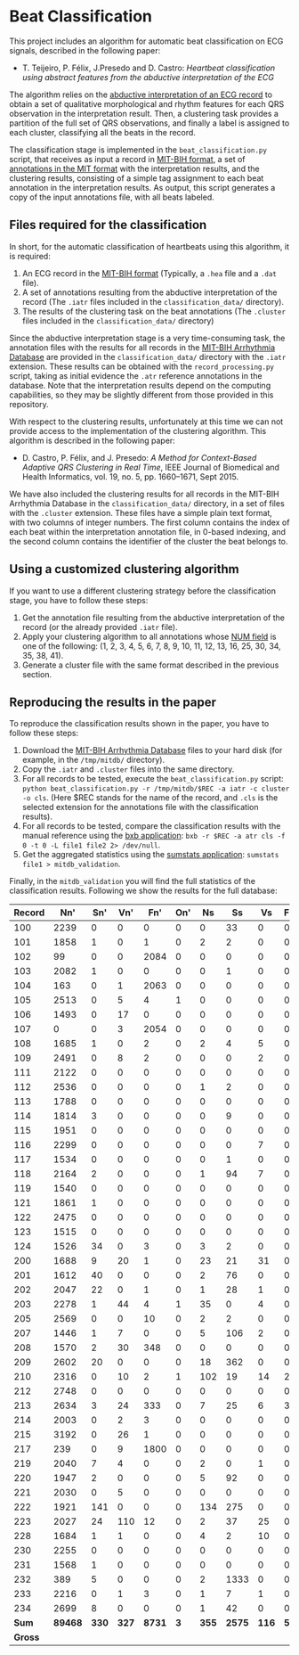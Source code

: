 # Beat Classification

This project includes an algorithm for automatic beat classification on ECG signals, described in the following paper:

 - T. Teijeiro, P. Félix, J.Presedo and D. Castro: *Heartbeat classification using abstract features from the abductive interpretation of the ECG*

The algorithm relies on the [abductive interpretation of an ECG record](README.md#interpreting-external-ecg-records) to obtain a set of qualitative morphological and rhythm features for each QRS observation in the interpretation result. Then, a clustering task provides a partition of the full set of QRS observations, and finally a label is assigned to each cluster, classifying all the beats in the record.

The classification stage is implemented in the `beat_classification.py` script, that receives as input a record in [MIT-BIH format](https://www.physionet.org/physiotools/wag/header-5.htm), a set of [annotations in the MIT format](https://www.physionet.org/physiotools/wag/annot-5.htm) with the interpretation results, and the clustering results, consisting of a simple tag assignment to each beat annotation in the interpretation results. As output, this script generates a copy of the input annotations file, with all beats labeled.

## Files required for the classification

In short, for the automatic classification of heartbeats using this algorithm, it is required:
 1. An ECG record in the [MIT-BIH format](https://www.physionet.org/physiotools/wag/header-5.htm) (Typically, a `.hea` file and a `.dat` file).
 2. A set of annotations resulting from the abductive interpretation of the record (The `.iatr` files included in the `classification_data/` directory).
 3. The results of the clustering task on the beat annotations (The `.cluster` files included in the `classification_data/` directory)

Since the abductive interpretation stage is a very time-consuming task, the annotation files with the results for all records in the [MIT-BIH Arrhythmia Database](https://www.physionet.org/physiobank/database/mitdb/) are provided in the `classification_data/` directory with the `.iatr` extension. These results can be obtained with the `record_processing.py` script, taking as initial evidence the `.atr` reference annotations in the database. Note that the interpretation results depend on the computing capabilities, so they may be slightly different from those provided in this repository.

With respect to the clustering results, unfortunately at this time we can not provide access to the implementation of the clustering algorithm. This algorithm is described in the following paper:

 - D. Castro, P. Félix, and J. Presedo: *A Method for Context-Based Adaptive QRS Clustering in Real Time*, IEEE Journal of Biomedical and Health Informatics, vol. 19, no. 5, pp. 1660–1671, Sept 2015.

We have also included the clustering results for all records in the MIT-BIH Arrhythmia Database in the `classification_data/` directory, in a set of files with the `.cluster` extension. These files have a simple plain text format, with two columns of integer numbers. The first column contains the index of each beat within the interpretation annotation file, in 0-based indexing, and the second column contains the identifier of the cluster the beat belongs to.

## Using a customized clustering algorithm

If you want to use a different clustering strategy before the classification stage, you have to follow these steps:

 1. Get the annotation file resulting from the abductive interpretation of the record (or the already provided `.iatr` file).
 2. Apply your clustering algorithm to all annotations whose [NUM field](http://www.physionet.org/physiotools/wag/annot-5.htm#toc3) is one of the following: (1,  2,  3,  4,  5,  6,  7,  8,  9, 10, 11, 12, 13, 16, 25, 30, 34, 35, 38, 41).
 3. Generate a cluster file with the same format described in the previous section.

## Reproducing the results in the paper

To reproduce the classification results shown in the paper, you have to follow these steps:

 1. Download the [MIT-BIH Arrhythmia Database](https://www.physionet.org/physiobank/database/mitdb/) files to your hard disk (for example, in the `/tmp/mitdb/` directory).
 2. Copy the `.iatr` and `.cluster` files into the same directory.
 3. For all records to be tested, execute the `beat_classification.py` script: `python beat_classification.py -r /tmp/mitdb/$REC -a iatr -c cluster -o cls`. (Here $REC stands for the name of the record, and `.cls` is the selected extension for the annotations file with the classification results).
 4. For all records to be tested, compare the classification results with the manual reference using the [bxb application](https://www.physionet.org/physiotools/wag/bxb-1.htm): `bxb -r $REC -a atr cls -f 0 -t 0 -L file1 file2 2> /dev/null`.
 5. Get the aggregated statistics using the [sumstats application](https://www.physionet.org/physiotools/wag/sumsta-1.htm): `sumstats file1 > mitdb_validation`.

Finally, in the `mitdb_validation` you will find the full statistics of the classification results. Following we show the results for the full database:

| Record | Nn' | Sn' | Vn' | Fn' | On' | Ns | Ss | Vs | Fs' | Os' | Nv | Sv | Vv | Fv' | Ov' | No' | So' | Vo' | Fo' | Q Se | Q +P | V Se | V +P | S Se | S +P | RR err |
|--------|-----|-----|-----|-----|-----|----|----|----|-----|-----|----|----|----|-----|-----|-----|-----|-----|-----|-----|------|------|------|------|------|--------|
|100|2239|0|0|0|0|0|33|0|0|0|0|0|1|0|0|0|0|0|0|100.00|100.00|100.00|100.00|100.00|100.00|2.23|
|101|1858|1|0|1|0|2|2|0|0|0|0|0|0|1|0|0|0|0|0|100.00|100.00|-|-|66.67|50.00|3.55|
|102|99|0|0|2084|0|0|0|0|0|0|0|0|4|0|0|0|0|0|0|100.00|100.00|100.00|100.00|-|-|17.32|
|103|2082|1|0|0|0|0|1|0|0|0|0|0|0|0|0|0|0|0|0|100.00|100.00|-|-|50.00|100.00|2.64|
|104|163|0|1|2063|0|0|0|0|0|0|0|0|0|1|0|0|0|1|0|99.96|100.00|0.00|-|-|-|29.69|
|105|2513|0|5|4|1|0|0|0|0|0|2|0|35|0|0|11|0|1|1|99.49|99.96|85.37|94.59|-|-|24.18|
|106|1493|0|17|0|0|0|0|0|0|0|14|0|490|0|0|0|0|13|0|99.36|100.00|94.23|97.22|-|-|109.08|
|107|0|0|3|2054|0|0|0|0|0|0|0|0|56|23|0|0|0|0|1|99.95|100.00|94.92|100.00|-|-|15.27|
|108|1685|1|0|2|0|2|4|5|0|0|48|0|11|0|0|4|0|1|0|99.72|100.00|64.71|18.64|80.00|36.36|80.13|
|109|2491|0|8|2|0|0|0|2|0|0|1|0|28|0|0|0|0|0|0|100.00|100.00|73.68|96.55|-|0.00|6.57|
|111|2122|0|0|0|0|0|0|0|0|0|1|0|1|0|0|0|0|0|0|100.00|100.00|100.00|50.00|-|-|9.67|
|112|2536|0|0|0|0|1|2|0|0|0|0|0|0|0|0|0|0|0|0|100.00|100.00|-|-|100.00|66.67|5.01|
|113|1788|0|0|0|0|0|0|0|0|0|1|6|0|0|0|0|0|0|0|100.00|100.00|-|0.00|0.00|-|5.70|
|114|1814|3|0|0|0|0|9|0|0|0|4|0|43|4|0|2|0|0|0|99.89|100.00|100.00|91.49|75.00|100.00|45.60|
|115|1951|0|0|0|0|0|0|0|0|0|2|0|0|0|0|0|0|0|0|100.00|100.00|-|0.00|-|-|2.75|
|116|2299|0|0|0|0|0|0|7|0|0|3|1|102|0|0|0|0|0|0|100.00|100.00|93.58|96.23|0.00|0.00|4.75|
|117|1534|0|0|0|0|0|1|0|0|0|0|0|0|0|0|0|0|0|0|100.00|100.00|-|-|100.00|100.00|7.88|
|118|2164|2|0|0|0|1|94|7|0|0|1|0|9|0|0|0|0|0|0|100.00|100.00|56.25|90.00|97.92|92.16|6.48|
|119|1540|0|0|0|0|0|0|0|0|0|0|0|442|0|0|3|0|2|0|99.75|100.00|99.55|100.00|-|-|101.90|
|121|1861|1|0|0|0|0|0|0|0|0|0|0|1|0|0|0|0|0|0|100.00|100.00|100.00|100.00|0.00|-|2.96|
|122|2475|0|0|0|0|0|0|0|0|0|0|0|0|0|0|1|0|0|0|99.96|100.00|-|-|-|-|24.00|
|123|1515|0|0|0|0|0|0|0|0|0|0|0|3|0|0|0|0|0|0|100.00|100.00|100.00|100.00|-|-|2.78|
|124|1526|34|0|3|0|3|2|0|0|0|2|0|46|2|0|0|0|1|0|99.94|100.00|97.87|95.83|5.56|40.00|45.33|
|200|1688|9|20|1|0|23|21|31|0|0|32|0|773|1|0|0|0|2|0|99.92|100.00|93.58|96.02|70.00|28.00|25.09|
|201|1612|40|0|0|0|2|76|0|0|0|1|20|197|2|0|10|2|1|0|99.34|100.00|99.49|90.37|55.07|97.44|152.12|
|202|2047|22|0|1|0|1|28|1|0|0|0|2|17|0|0|13|3|1|0|99.20|100.00|89.47|89.47|50.91|93.33|147.06|
|203|2278|1|44|4|1|35|0|4|0|1|207|1|384|1|2|9|0|12|0|99.30|99.87|86.49|64.65|0.00|0.00|84.47|
|205|2569|0|0|10|0|2|2|0|0|0|0|0|70|1|0|0|1|1|0|99.92|100.00|98.59|100.00|66.67|50.00|19.54|
|207|1446|1|7|0|0|5|106|2|0|0|90|0|201|0|0|2|0|0|0|99.89|100.00|95.71|69.07|99.07|93.81|14.32|
|208|1570|2|30|348|0|0|0|0|0|0|16|0|959|26|0|0|0|3|1|99.86|100.00|96.67|98.36|0.00|-|33.80|
|209|2602|20|0|0|0|18|362|0|0|0|1|0|1|0|0|0|1|0|0|99.97|100.00|100.00|50.00|94.52|95.26|13.26|
|210|2316|0|10|2|1|102|19|14|2|0|5|3|168|6|0|0|0|3|0|99.89|99.96|86.15|95.45|86.36|13.87|25.46|
|212|2748|0|0|0|0|0|0|0|0|0|0|0|0|0|0|0|0|0|0|100.00|100.00|-|-|-|-|5.93|
|213|2634|3|24|333|0|7|25|6|3|0|0|0|189|26|0|0|0|1|0|99.97|100.00|85.91|100.00|89.29|60.98|20.09|
|214|2003|0|2|3|0|0|0|0|0|0|0|0|254|0|0|0|0|0|0|100.00|100.00|99.22|100.00|-|-|8.99|
|215|3192|0|26|1|0|0|0|0|0|0|3|3|138|0|0|0|0|0|0|100.00|100.00|84.15|95.83|0.00|-|6.34|
|217|239|0|9|1800|0|0|0|0|0|0|5|0|142|1|0|0|0|11|1|99.46|100.00|87.65|96.60|-|-|79.05|
|219|2040|7|4|0|0|2|0|1|0|0|1|0|58|1|0|39|0|1|0|98.14|100.00|90.62|98.31|0.00|0.00|244.08|
|220|1947|2|0|0|0|5|92|0|0|0|0|0|0|0|0|2|0|0|0|99.90|100.00|-|-|97.87|94.85|59.27|
|221|2030|0|5|0|0|0|0|0|0|0|0|0|371|0|0|1|0|20|0|99.13|100.00|93.69|100.00|-|-|109.40|
|222|1921|141|0|0|0|134|275|0|0|0|0|0|0|0|0|7|5|0|0|99.52|100.00|-|-|65.32|67.24|118.49|
|223|2027|24|110|12|0|2|37|25|0|0|0|27|336|2|0|0|1|2|0|99.88|100.00|71.04|92.56|41.57|57.81|52.68|
|228|1684|1|1|0|0|4|2|10|0|0|0|0|351|0|0|0|0|0|0|100.00|100.00|96.96|100.00|66.67|12.50|20.04|
|230|2255|0|0|0|0|0|0|0|0|0|0|0|1|0|0|0|0|0|0|100.00|100.00|100.00|100.00|-|-|3.87|
|231|1568|1|0|0|0|0|0|0|0|0|0|0|2|0|0|0|0|0|0|100.00|100.00|100.00|100.00|0.00|-|5.37|
|232|389|5|0|0|0|2|1333|0|0|0|4|43|0|0|0|2|2|0|0|99.78|100.00|-|0.00|96.38|99.85|92.22|
|233|2216|0|1|3|0|1|7|1|0|0|1|0|821|8|0|12|0|8|0|99.35|100.00|98.80|99.88|100.00|77.78|66.92|
|234|2699|8|0|0|0|1|42|0|0|0|0|0|3|0|0|0|0|0|0|100.00|100.00|100.00|100.00|84.00|97.67|1.93|
|**Sum**|**89468**|**330**|**327**|**8731**|**3**|**355**|**2575**|**116**|**5**|**1**|**445**|**106**|**6708**|**106**|**2**|**118**|**15**|**85**|**4**||||||||
|**Gross**                      ||||||||||||||||||||**99.80**|**99.99**|**92.70**|**92.38**|**85.10**|**84.51**||


